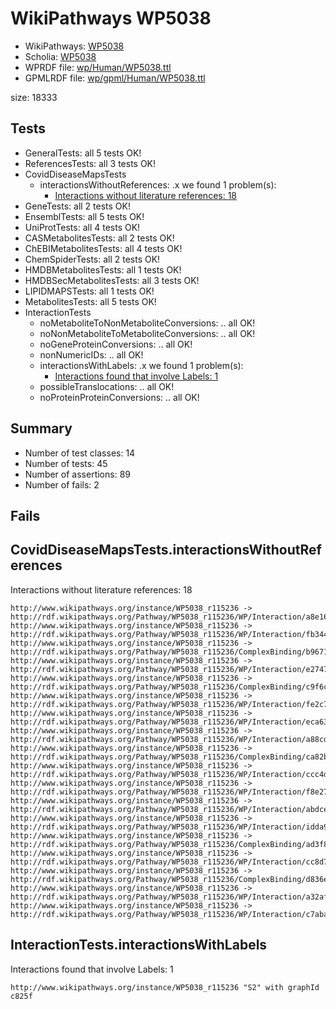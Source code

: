 # WikiPathways WP5038

* WikiPathways: [WP5038](https://identifiers.org/wikipathways:WP5038)
* Scholia: [WP5038](https://scholia.toolforge.org/wikipathways/WP5038)
* WPRDF file: [wp/Human/WP5038.ttl](../wp/Human/WP5038.ttl)
* GPMLRDF file: [wp/gpml/Human/WP5038.ttl](../wp/gpml/Human/WP5038.ttl)

size: 18333
## Tests
* GeneralTests: all 5 tests OK!
* ReferencesTests: all 3 tests OK!
* CovidDiseaseMapsTests
    * interactionsWithoutReferences: .x we found 1 problem(s):
        * [Interactions without literature references: 18](#9701cce9)
* GeneTests: all 2 tests OK!
* EnsemblTests: all 5 tests OK!
* UniProtTests: all 4 tests OK!
* CASMetabolitesTests: all 2 tests OK!
* ChEBIMetabolitesTests: all 4 tests OK!
* ChemSpiderTests: all 2 tests OK!
* HMDBMetabolitesTests: all 1 tests OK!
* HMDBSecMetabolitesTests: all 3 tests OK!
* LIPIDMAPSTests: all 1 tests OK!
* MetabolitesTests: all 5 tests OK!
* InteractionTests
    * noMetaboliteToNonMetaboliteConversions: .. all OK!
    * noNonMetaboliteToMetaboliteConversions: .. all OK!
    * noGeneProteinConversions: .. all OK!
    * nonNumericIDs: .. all OK!
    * interactionsWithLabels: .x we found 1 problem(s):
        * [Interactions found that involve Labels: 1](#630d2678)
    * possibleTranslocations: .. all OK!
    * noProteinProteinConversions: .. all OK!


## Summary

* Number of test classes: 14
* Number of tests: 45
* Number of assertions: 89
* Number of fails: 2

## Fails

<a name="9701cce9" />

## CovidDiseaseMapsTests.interactionsWithoutReferences

Interactions without literature references: 18
```
http://www.wikipathways.org/instance/WP5038_r115236 -> http://rdf.wikipathways.org/Pathway/WP5038_r115236/WP/Interaction/a8e16
http://www.wikipathways.org/instance/WP5038_r115236 -> http://rdf.wikipathways.org/Pathway/WP5038_r115236/WP/Interaction/fb344
http://www.wikipathways.org/instance/WP5038_r115236 -> http://rdf.wikipathways.org/Pathway/WP5038_r115236/ComplexBinding/b9671
http://www.wikipathways.org/instance/WP5038_r115236 -> http://rdf.wikipathways.org/Pathway/WP5038_r115236/WP/Interaction/e2747
http://www.wikipathways.org/instance/WP5038_r115236 -> http://rdf.wikipathways.org/Pathway/WP5038_r115236/ComplexBinding/c9f6c
http://www.wikipathways.org/instance/WP5038_r115236 -> http://rdf.wikipathways.org/Pathway/WP5038_r115236/WP/Interaction/fe2c7
http://www.wikipathways.org/instance/WP5038_r115236 -> http://rdf.wikipathways.org/Pathway/WP5038_r115236/WP/Interaction/eca63
http://www.wikipathways.org/instance/WP5038_r115236 -> http://rdf.wikipathways.org/Pathway/WP5038_r115236/WP/Interaction/a88cd
http://www.wikipathways.org/instance/WP5038_r115236 -> http://rdf.wikipathways.org/Pathway/WP5038_r115236/ComplexBinding/ca82b
http://www.wikipathways.org/instance/WP5038_r115236 -> http://rdf.wikipathways.org/Pathway/WP5038_r115236/WP/Interaction/ccc4d
http://www.wikipathways.org/instance/WP5038_r115236 -> http://rdf.wikipathways.org/Pathway/WP5038_r115236/WP/Interaction/f8e27
http://www.wikipathways.org/instance/WP5038_r115236 -> http://rdf.wikipathways.org/Pathway/WP5038_r115236/WP/Interaction/abdce
http://www.wikipathways.org/instance/WP5038_r115236 -> http://rdf.wikipathways.org/Pathway/WP5038_r115236/WP/Interaction/idda9b7d8b
http://www.wikipathways.org/instance/WP5038_r115236 -> http://rdf.wikipathways.org/Pathway/WP5038_r115236/ComplexBinding/ad3f8
http://www.wikipathways.org/instance/WP5038_r115236 -> http://rdf.wikipathways.org/Pathway/WP5038_r115236/WP/Interaction/cc8d7
http://www.wikipathways.org/instance/WP5038_r115236 -> http://rdf.wikipathways.org/Pathway/WP5038_r115236/ComplexBinding/d836e
http://www.wikipathways.org/instance/WP5038_r115236 -> http://rdf.wikipathways.org/Pathway/WP5038_r115236/WP/Interaction/a32af
http://www.wikipathways.org/instance/WP5038_r115236 -> http://rdf.wikipathways.org/Pathway/WP5038_r115236/WP/Interaction/c7aba

```
<a name="630d2678" />

## InteractionTests.interactionsWithLabels

Interactions found that involve Labels: 1
```
http://www.wikipathways.org/instance/WP5038_r115236 "S2" with graphId c825f

```
